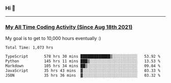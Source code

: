### Hi 🙂

---

### <a href="https://wakatime.com/@Eroxl">My All Time Coding Activity (Since Aug 18th 2021)</a>
My goal is to get to 10,000 hours eventually :)
<!--START_SECTION:waka-->

```txt
Total Time: 1,073 hrs

TypeScript       578 hrs 30 mins █████████████▒░░░░░░░░░░░   53.92 %
Python           145 hrs 11 mins ███▒░░░░░░░░░░░░░░░░░░░░░   13.53 %
Markdown         105 hrs 34 mins ██▒░░░░░░░░░░░░░░░░░░░░░░   09.84 %
JavaScript       35 hrs 43 mins  ▓░░░░░░░░░░░░░░░░░░░░░░░░   03.33 %
JSON             35 hrs 36 mins  ▓░░░░░░░░░░░░░░░░░░░░░░░░   03.32 %
```

<!--END_SECTION:waka-->
